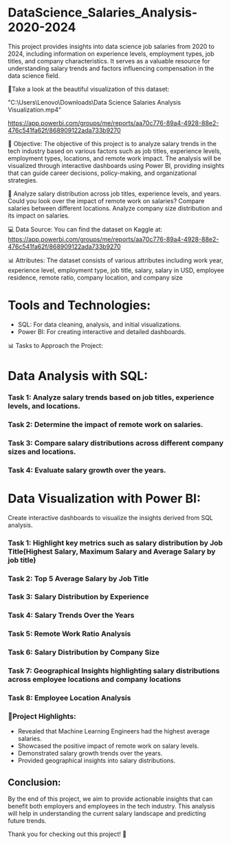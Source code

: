 # DataScience_Salaries_Analysis-2020-2024

This project provides insights into data science job salaries from 2020 to 2024, including information on experience levels, employment types, job titles, and company characteristics. It serves as a valuable resource for understanding salary trends and factors influencing compensation in the data science field.

🔎Take a look at the beautiful visualization of this dataset:

"C:\Users\Lenovo\Downloads\Data Science Salaries Analysis Visualization.mp4"


https://app.powerbi.com/groups/me/reports/aa70c776-89a4-4928-88e2-476c541fa62f/868909122ada733b9270

🎯 Objective: The objective of this project is to analyze salary trends in the tech industry based on various factors such as job titles, experience levels, employment types, locations, and remote work impact. The analysis will be visualized through interactive dashboards using Power BI, providing insights that can guide career decisions, policy-making, and organizational strategies.

🤔 Analyze salary distribution across job titles, experience levels, and years.
Could you look over the impact of remote work on salaries?
Compare salaries between different locations.
Analyze company size distribution and its impact on salaries.

💻 Data Source: You can find the dataset on Kaggle at: https://app.powerbi.com/groups/me/reports/aa70c776-89a4-4928-88e2-476c541fa62f/868909122ada733b9270

📊 Attributes:
The dataset consists of various attributes including work year, experience level, employment type, job title, salary, salary in USD, employee residence, remote ratio, company location, and company size

# Tools and Technologies:

- SQL: For data cleaning, analysis, and initial visualizations.
- Power BI: For creating interactive and detailed dashboards.

📊 Tasks to Approach the Project:

# Data Analysis with SQL:

### Task 1: Analyze salary trends based on job titles, experience levels, and locations.

### Task 2: Determine the impact of remote work on salaries.

### Task 3: Compare salary distributions across different company sizes and locations.

### Task 4: Evaluate salary growth over the years.



# Data Visualization with Power BI:

Create interactive dashboards to visualize the insights derived from SQL analysis.

### Task 1: Highlight key metrics such as salary distribution by Job Title(Highest Salary, Maximum Salary and Average Salary by job title)

### Task 2: Top 5 Average Salary by Job Title

### Task 3: Salary Distribution by Experience 

### Task 4: Salary Trends Over the Years

### Task 5: Remote Work Ratio Analysis

### Task 6: Salary Distribution by Company Size

### Task 7: Geographical Insights highlighting salary distributions across employee locations and company locations

### Task 8: Employee Location Analysis


### 🎯Project Highlights:

- Revealed that Machine Learning Engineers had the highest average salaries.
- Showcased the positive impact of remote work on salary levels.
- Demonstrated salary growth trends over the years.
- Provided geographical insights into salary distributions.

## Conclusion:

By the end of this project, we aim to provide actionable insights that can benefit both employers and employees in the tech industry.
This analysis will help in understanding the current salary landscape and predicting future trends.

Thank you for checking out this project! 🙏

 



                     










